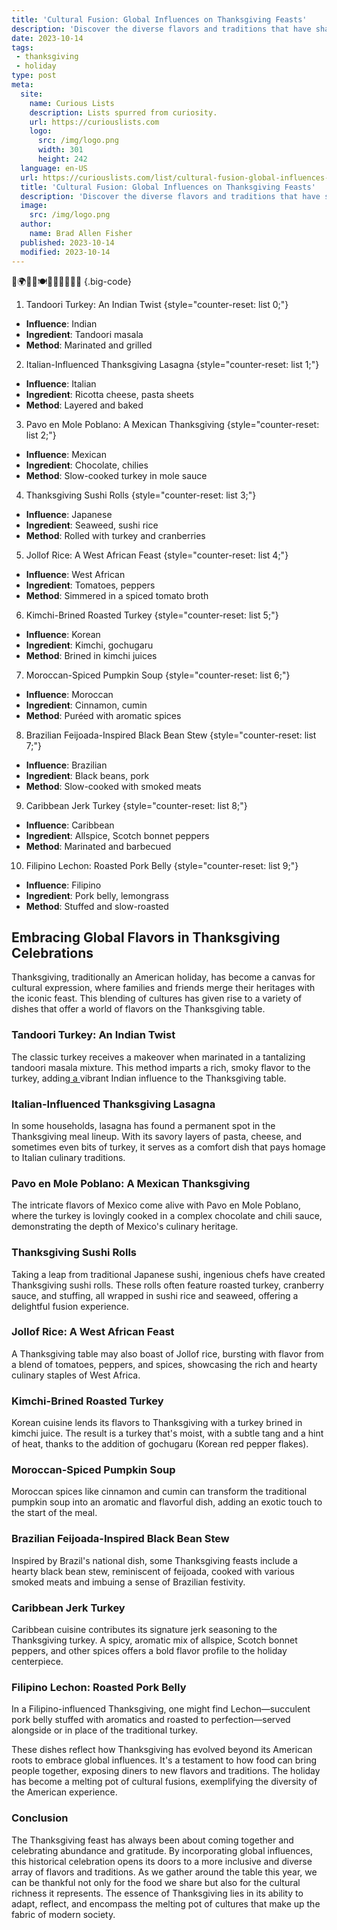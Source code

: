 ```yaml
---
title: 'Cultural Fusion: Global Influences on Thanksgiving Feasts'
description: 'Discover the diverse flavors and traditions that have shaped Thanksgiving feasts around the world, igniting the curious palate within you.'
date: 2023-10-14
tags:
 - thanksgiving
 - holiday
type: post
meta:
  site:
    name: Curious Lists
    description: Lists spurred from curiosity.
    url: https://curiouslists.com
    logo:
      src: /img/logo.png
      width: 301
      height: 242
  language: en-US
  url: https://curiouslists.com/list/cultural-fusion-global-influences-on-thanksgiving-feasts
  title: 'Cultural Fusion: Global Influences on Thanksgiving Feasts'
  description: 'Discover the diverse flavors and traditions that have shaped Thanksgiving feasts around the world, igniting the curious palate within you.'
  image:
    src: /img/logo.png
  author:
    name: Brad Allen Fisher
  published: 2023-10-14
  modified: 2023-10-14
---
```



🍲🌍🥘🦃🍽️🍛🎉🧑‍🍳🍖🍜 {.big-code}

1. Tandoori Turkey: An Indian Twist {style="counter-reset: list 0;"}
  - **Influence**: Indian
  - **Ingredient**: Tandoori masala
  - **Method**: Marinated and grilled

2. Italian-Influenced Thanksgiving Lasagna {style="counter-reset: list 1;"}
  - **Influence**: Italian
  - **Ingredient**: Ricotta cheese, pasta sheets
  - **Method**: Layered and baked

3. Pavo en Mole Poblano: A Mexican Thanksgiving {style="counter-reset: list 2;"}
  - **Influence**: Mexican
  - **Ingredient**: Chocolate, chilies
  - **Method**: Slow-cooked turkey in mole sauce

4. Thanksgiving Sushi Rolls {style="counter-reset: list 3;"}
  - **Influence**: Japanese
  - **Ingredient**: Seaweed, sushi rice
  - **Method**: Rolled with turkey and cranberries

5. Jollof Rice: A West African Feast {style="counter-reset: list 4;"}
  - **Influence**: West African
  - **Ingredient**: Tomatoes, peppers
  - **Method**: Simmered in a spiced tomato broth

6. Kimchi-Brined Roasted Turkey {style="counter-reset: list 5;"}
  - **Influence**: Korean
  - **Ingredient**: Kimchi, gochugaru
  - **Method**: Brined in kimchi juices

7. Moroccan-Spiced Pumpkin Soup {style="counter-reset: list 6;"}
  - **Influence**: Moroccan
  - **Ingredient**: Cinnamon, cumin
  - **Method**: Puréed with aromatic spices

8. Brazilian Feijoada-Inspired Black Bean Stew {style="counter-reset: list 7;"}
  - **Influence**: Brazilian
  - **Ingredient**: Black beans, pork
  - **Method**: Slow-cooked with smoked meats

9. Caribbean Jerk Turkey {style="counter-reset: list 8;"}
  - **Influence**: Caribbean
  - **Ingredient**: Allspice, Scotch bonnet peppers
  - **Method**: Marinated and barbecued

10. Filipino Lechon: Roasted Pork Belly {style="counter-reset: list 9;"}
  - **Influence**: Filipino
  - **Ingredient**: Pork belly, lemongrass
  - **Method**: Stuffed and slow-roasted


## Embracing Global Flavors in Thanksgiving Celebrations

Thanksgiving, traditionally an American holiday, has become a canvas for cultural expression, where families and friends merge their heritages with the iconic feast. This blending of cultures has given rise to a variety of dishes that offer a world of flavors on the Thanksgiving table.

### Tandoori Turkey: An Indian Twist
The classic turkey receives a makeover when marinated in a tantalizing tandoori masala mixture. This method imparts a rich, smoky flavor to the turkey, adding[  a  ](https://curiouslists.com/list/harvest-to-table-the-journey-of-thanksgiving-produce)vibrant Indian influence to the Thanksgiving table.

### Italian-Influenced Thanksgiving Lasagna
In some households, lasagna has found a permanent spot in the Thanksgiving meal lineup. With its savory layers of pasta, cheese, and sometimes even bits of turkey, it serves as a comfort dish that pays homage to Italian culinary traditions.

### Pavo en Mole Poblano: A Mexican Thanksgiving
The intricate flavors of Mexico come alive with Pavo en Mole Poblano, where the turkey is lovingly cooked in a complex chocolate and chili sauce, demonstrating the depth of Mexico's culinary heritage.

### Thanksgiving Sushi Rolls
Taking a leap from traditional Japanese sushi, ingenious chefs have created Thanksgiving sushi rolls. These rolls often feature roasted turkey, cranberry sauce, and stuffing, all wrapped in sushi rice and seaweed, offering a delightful fusion experience.

### Jollof Rice: A West African Feast
A Thanksgiving table may also boast of Jollof rice, bursting with flavor from a blend of tomatoes, peppers, and spices, showcasing the rich and hearty culinary staples of West Africa.

### Kimchi-Brined Roasted Turkey
Korean cuisine lends its flavors to Thanksgiving with a turkey brined in kimchi juice. The result is a turkey that's moist, with a subtle tang and a hint of heat, thanks to the addition of gochugaru (Korean red pepper flakes).

### Moroccan-Spiced Pumpkin Soup
Moroccan spices like cinnamon and cumin can transform the traditional pumpkin soup into an aromatic and flavorful dish, adding an exotic touch to the start of the meal.

### Brazilian Feijoada-Inspired Black Bean Stew
Inspired by Brazil's national dish, some Thanksgiving feasts include a hearty black bean stew, reminiscent of feijoada, cooked with various smoked meats and imbuing a sense of Brazilian festivity.

### Caribbean Jerk Turkey
Caribbean cuisine contributes its signature jerk seasoning to the Thanksgiving turkey. A spicy, aromatic mix of allspice, Scotch bonnet peppers, and other spices offers a bold flavor profile to the holiday centerpiece.

### Filipino Lechon: Roasted Pork Belly
In a Filipino-influenced Thanksgiving, one might find Lechon—succulent pork belly stuffed with aromatics and roasted to perfection—served alongside or in place of the traditional turkey.

These dishes reflect how Thanksgiving has evolved beyond its American roots to embrace global influences. It's a testament to how food can bring people together, exposing diners to new flavors and traditions. The holiday has become a melting pot of cultural fusions, exemplifying the diversity of the American experience.

### Conclusion

The Thanksgiving feast has always been about coming together and celebrating abundance and gratitude. By incorporating global influences, this historical celebration opens its doors to a more inclusive and diverse array of flavors and traditions. As we gather around the table this year, we can be thankful not only for the food we share but also for the cultural richness it represents. The essence of Thanksgiving lies in its ability to adapt, reflect, and encompass the melting pot of cultures that make up the fabric of modern society.